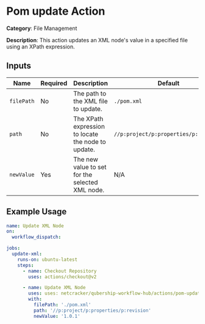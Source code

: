 # Pom update Action

**Category**: File Management

**Description**: This action updates an XML node's value in a specified file using an XPath expression.

## Inputs

| Name         | Required  | Description                                                                                     | Default                                   |
|--------------|-----------|-------------------------------------------------------------------------------------------------|-------------------------------------------|
| `filePath`   | No        | The path to the XML file to update.                                                             | `./pom.xml`                               |
| `path`       | No        | The XPath expression to locate the node to update.                                              | `//p:project/p:properties/p:revision`     |
| `newValue`   | Yes       | The new value to set for the selected XML node.                                                 | N/A                                       |

## Example Usage

```yaml
name: Update XML Node
on:
  workflow_dispatch:

jobs:
  update-xml:
    runs-on: ubuntu-latest
    steps:
      - name: Checkout Repository
        uses: actions/checkout@v2

      - name: Update XML Node
        uses: uses: netcracker/qubership-workflow-hub/actions/pom-update@main
        with:
          filePath: './pom.xml'
          path: '//p:project/p:properties/p:revision'
          newValue: '1.0.1'
